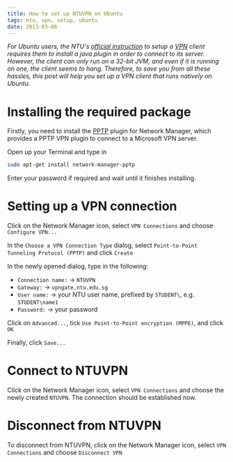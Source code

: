 ```yaml
---
title: How to set up NTUVPN on Ubuntu
tags: ntu, vpn, setup, ubuntu
date: 2013-03-06
---
```

_For Ubuntu users, the NTU's [official instruction](http://www.ntu.edu.sg/cits/itnetworking/remoteaccess/Pages/quickstartguide.aspx#sslvpn) to setup a [VPN](http://en.wikipedia.org/wiki/Vpn "Virtual private network") client requires them to install a java plugin in order to connect to its server. However, the client can only run on a 32-bit JVM, and even if it is running on one, the client seems to hang. Therefore, to save you from all these hassles, this post will help you set up a VPN client that runs natively on Ubuntu._

# Installing the required package

Firstly, you need to install the [PPTP](http://en.wikipedia.org/wiki/Pptp) plugin for Network Manager, which provides a PPTP VPN plugin to connect to a Microsoft VPN server.

Open up your Terminal and type in

```bash
sudo apt-get install network-manager-pptp
```

Enter your password if required and wait until it finishes installing.

# Setting up a VPN connection

Click on the Network Manager icon, select `VPN Connections` and choose `Configure VPN...`

In the `Choose a VPN Connection Type` dialog, select `Point-to-Point Tunneling Protocol (PPTP)` and click `Create`

In the newly opened dialog, type in the following:

* `Connection name:` &rarr; `NTUVPN`
* `Gateway:` &rarr; `vpngate.ntu.edu.sg`
* `User name:` &rarr; your NTU user name, prefixed by `STUDENT\`, e.g. `STUDENT\name1`
* `Password:` &rarr; your password

Click on `Advanced...`, tick `Use Point-to-Point encryption (MPPE)`, and click `OK`

Finally, click `Save...`

# Connect to NTUVPN

Click on the Network Manager icon, select `VPN Connections` and choose the newly created `NTUVPN`. The connection should be established now.

# Disconnect from NTUVPN

To disconnect from NTUVPN, click on the Network Manager icon, select `VPN Connections` and choose `Disconnect VPN`

